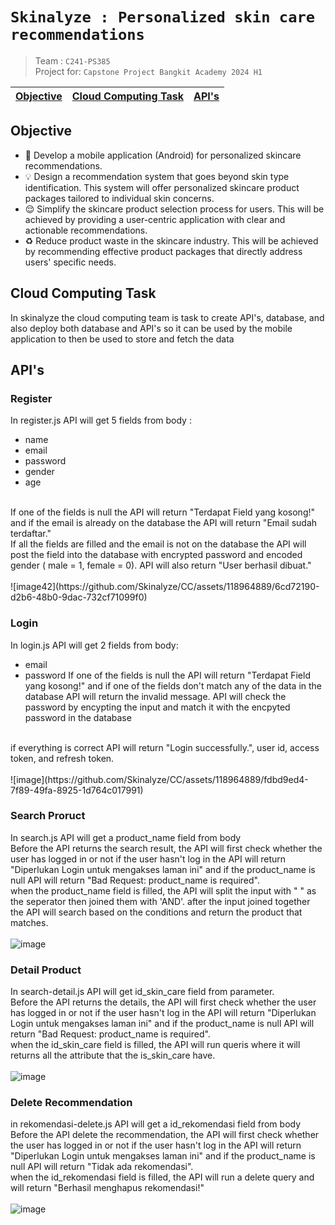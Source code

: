 # `Skinalyze : Personalized skin care recommendations`
> Team : `C241-PS385`
> <br>
> Project for: `Capstone Project Bangkit Academy 2024 H1`

[Objective](#objective) | [Cloud Computing Task](#cloud-computing-task) | [API's](#apis)
:---: | :---: | :---:
## Objective
* 📱 Develop a mobile application (Android) for personalized skincare recommendations.
* 💡 Design a recommendation system that goes beyond skin type identification. This system will offer personalized skincare product packages tailored to individual skin concerns.
* 😌 Simplify the skincare product selection process for users. This will be achieved by providing a user-centric application with clear and actionable recommendations.
* ♻️ Reduce product waste in the skincare industry. This will be achieved by recommending effective product packages that directly address users' specific needs.

## Cloud Computing Task
In skinalyze the cloud computing team is task to create API's, database, and also deploy both database and API's so it can be used by the mobile application to then be used to store and fetch the data

## API's
### Register
In register.js API will get 5 fields from body :
* name
* email
* password
* gender
* age
<br>
If one of the fields is null the API will return "Terdapat Field yang kosong!" and if the email is already on the database the API will return "Email sudah terdaftar."
<br>
If all the fields are filled and the email is not on the database the API will post the field into the database with encrypted password and encoded gender ( male = 1, female = 0). API will also return "User berhasil dibuat."
<br>
<br>
![image42](https://github.com/Skinalyze/CC/assets/118964889/6cd72190-d2b6-48b0-9dac-732cf71099f0)

### Login
In login.js API will get 2 fields from body:
* email
* password
If one of the fields is null the API will return "Terdapat Field yang kosong!" and if one of the fields don't match any of the data in the database API will return the invalid message. API will check the password by encypting the input and match it with the encpyted password in the database
<br>
if everything is correct API will return "Login successfully.", user id, access token, and refresh token.
<br>
<br>
![image](https://github.com/Skinalyze/CC/assets/118964889/fdbd9ed4-7f89-49fa-8925-1d764c017991)

### Search Proruct
In search.js API will get a product_name field from body
<br>
Before the API returns the search result, the API will first check whether the user has logged in or not if the user hasn't log in the API will return "Diperlukan Login untuk mengakses laman ini" and if the product_name is null API will return "Bad Request: product_name is required".
<br>
when the product_name field is filled, the API will split the input with " " as the seperator then joined them with 'AND'. after the input joined together the API will search based on the conditions and return the product that matches.
<br>
<br>
![image](https://github.com/Skinalyze/CC/assets/118964889/1fe21dde-f74f-498a-af29-9e1206f557ac)

### Detail Product
In search-detail.js API will get id_skin_care field from parameter.
<br>
Before the API returns the details, the API will first check whether the user has logged in or not if the user hasn't log in the API will return "Diperlukan Login untuk mengakses laman ini" and if the product_name is null API will return "Bad Request: product_name is required".
<br>
when the id_skin_care field is filled, the API will run queris where it will returns all the attribute that the is_skin_care have.
<br>
<br>
![image](https://github.com/Skinalyze/CC/assets/118964889/e1bbae61-3aa3-41ab-b61a-f6c3341e9ee5)

### Delete Recommendation
in rekomendasi-delete.js API will get a id_rekomendasi field from body
<br>
Before the API delete the recommendation, the API will first check whether the user has logged in or not if the user hasn't log in the API will return "Diperlukan Login untuk mengakses laman ini" and if the product_name is null API will return "Tidak ada rekomendasi".
<br>
when the id_rekomendasi field is filled, the API will run a delete query and will return "Berhasil menghapus rekomendasi!"
<br>
<br>
![image](https://github.com/Skinalyze/CC/assets/118964889/7d59ccde-64e4-4446-93e0-6df180f01d67)
